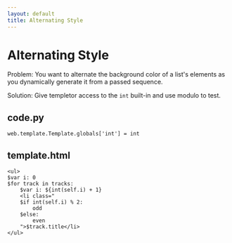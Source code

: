```yaml
---
layout: default
title: Alternating Style
---
```


# Alternating Style

Problem: You want to alternate the background color of a list's elements as you dynamically generate it from a passed sequence.

Solution: Give templetor access to the `int` built-in and use modulo to test.

## code.py ##

    web.template.Template.globals['int'] = int


## template.html ##

    <ul>
    $var i: 0
    $for track in tracks:
        $var i: ${int(self.i) + 1}
        <li class="
        $if int(self.i) % 2:
            odd
        $else:
            even
        ">$track.title</li>
    </ul>